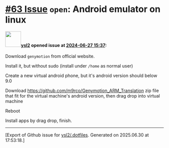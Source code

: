 # [\#63 Issue](https://github.com/ysl2/.dotfiles/issues/63) `open`: Android emulator on linux

#### <img src="https://avatars.githubusercontent.com/u/39717545?u=3a56d7b47e1688f70c83e440ba0835f8d24c43e3&v=4" width="50">[ysl2](https://github.com/ysl2) opened issue at [2024-06-27 15:37](https://github.com/ysl2/.dotfiles/issues/63):

Download `genymotion` from official website.

Install it, but without sudo (install under `/home` as normal user)

Create a new virtual android phone, but it's android version should below 9.0

Download https://github.com/m9rco/Genymotion_ARM_Translation zip file that fit for the virtual machine's android version, then drag drop into virtual machine

Reboot

Install apps by drag drop, finish.




-------------------------------------------------------------------------------



[Export of Github issue for [ysl2/.dotfiles](https://github.com/ysl2/.dotfiles). Generated on 2025.06.30 at 17:53:18.]

